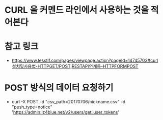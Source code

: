 # CURL 을 커멘드 라인에서 사용하는 것을 적어본다

# 참고 링크
- https://www.lesstif.com/pages/viewpage.action?pageId=14745703#curl설치및사용법-HTTPGET/POST,RESTAPI연계등-HTTPFORMPOST

# POST 방식의 데이터 요청하기 
- curl -X POST -d "csv_path=20170706/nickname.csv" -d "push_type=notice" 'https://admin.iz4blue.net/v2/users/get_user_tokens'
